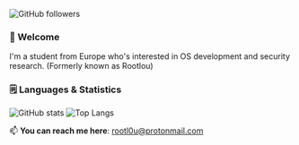 ![GitHub followers](https://img.shields.io/github/followers/KernErr?label=Followers)

### 👋 Welcome

I'm a student from Europe who's interested in OS development and security research.
(Formerly known as Rootlou)

### 🗒️ Languages & Statistics

![GitHub stats](https://github-readme-stats.vercel.app/api?username=rootlou&show_icons=true&theme=tokyonight)
![Top Langs](https://github-readme-stats.vercel.app/api/top-langs/?username=rootlou&theme=tokyonight)

📫 **You can reach me here**: rootl0u@protonmail.com
